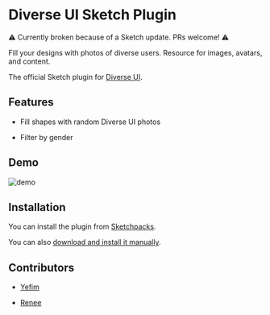 Diverse UI Sketch Plugin
============================

:warning: Currently broken because of a Sketch update. PRs welcome! :warning:

Fill your designs with photos of diverse users. Resource for images, avatars, and content.

The official Sketch plugin for [Diverse UI](https://www.diverseui.com).

## Features

* Fill shapes with random Diverse UI photos

* Filter by gender

## Demo

![demo](https://i.imgur.com/DuWwjkJ.gif)

## Installation

You can install the plugin from [Sketchpacks](https://sketchpacks.com/reneepadgham/diverseui-sketch-plugin).

You can also [download and install it manually](https://github.com/reneepadgham/diverseui-sketch-plugin/archive/master.zip).

## Contributors

* [Yefim](https://twitter.com/yefim)

* [Renee](https://twitter.com/reneepadgham.com)
